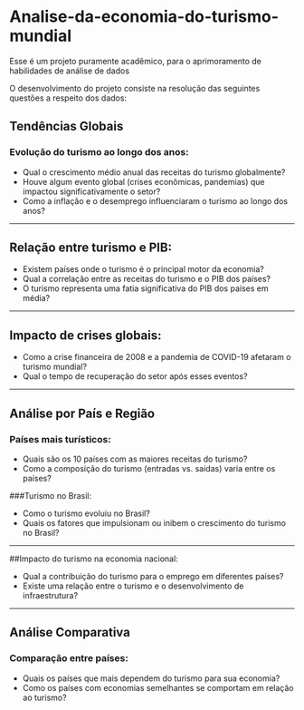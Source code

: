 # Analise-da-economia-do-turismo-mundial
Esse é um projeto puramente acadêmico, para o aprimoramento de habilidades de análise de dados

O desenvolvimento do projeto consiste na resolução das seguintes questões a respeito dos dados:

## Tendências Globais
### Evolução do turismo ao longo dos anos:
*   Qual o crescimento médio anual das receitas do turismo globalmente?
*   Houve algum evento global (crises econômicas, pandemias) que impactou significativamente o setor?
*   Como a inflação e o desemprego influenciaram o turismo ao longo dos anos?

---

## Relação entre turismo e PIB:
*   Existem países onde o turismo é o principal motor da economia?
*   Qual a correlação entre as receitas do turismo e o PIB dos países?
*   O turismo representa uma fatia significativa do PIB dos países em média?

---

## Impacto de crises globais:
*   Como a crise financeira de 2008 e a pandemia de COVID-19 afetaram o turismo mundial?
*   Qual o tempo de recuperação do setor após esses eventos?

---

## Análise por País e Região
### Países mais turísticos:
*   Quais são os 10 países com as maiores receitas do turismo?
*   Como a composição do turismo (entradas vs. saídas) varia entre os países?

###Turismo no Brasil:
*   Como o turismo evoluiu no Brasil?
*   Quais os fatores que impulsionam ou inibem o crescimento do turismo no Brasil?

---

##Impacto do turismo na economia nacional:
*   Qual a contribuição do turismo para o emprego em diferentes países?
*   Existe uma relação entre o turismo e o desenvolvimento de infraestrutura?

---

## Análise Comparativa
### Comparação entre países:
*   Quais os países que mais dependem do turismo para sua economia?
*   Como os países com economias semelhantes se comportam em relação ao turismo?
